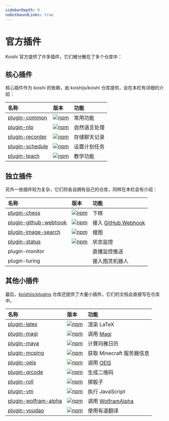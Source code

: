```yaml
---
sidebarDepth: 0
noOutboundLinks: true
---
```


# 官方插件

Koishi 官方提供了许多插件，它们被分散在了多个仓库中：

## 核心插件

核心插件作为 koishi 的依赖，由 koishijs/koishi 仓库提供，会在本栏有详细的介绍：

| 名称 | 版本 | 功能 |
|:--|:--|:--|
| [plugin-common](https://github.com/koishijs/koishi/tree/master/packages/plugin-common) | [![npm](https://img.shields.io/npm/v/koishi-plugin-common?style=flat-square)](https://www.npmjs.com/package/koishi-plugin-common) | 常用功能 |
| [plugin-nlp](https://github.com/koishijs/koishi/tree/master/packages/plugin-nlp) | [![npm](https://img.shields.io/npm/v/koishi-plugin-nlp?style=flat-square)](https://www.npmjs.com/package/koishi-plugin-nlp) | 自然语言处理 |
| [plugin-recorder](https://github.com/koishijs/koishi/tree/master/packages/plugin-recorder) | [![npm](https://img.shields.io/npm/v/koishi-plugin-recorder?style=flat-square)](https://www.npmjs.com/package/koishi-plugin-recorder) | 存储聊天记录 |
| [plugin-schedule](https://github.com/koishijs/koishi/tree/master/packages/plugin-schedule) | [![npm](https://img.shields.io/npm/v/koishi-plugin-schedule?style=flat-square)](https://www.npmjs.com/package/koishi-plugin-schedule) | 设置计划任务 |
| [plugin-teach](https://github.com/koishijs/koishi/tree/master/packages/plugin-teach) | [![npm](https://img.shields.io/npm/v/koishi-plugin-teach?style=flat-square)](https://www.npmjs.com/package/koishi-plugin-teach) | 教学功能 |

## 独立插件

另外一些插件较为复杂，它们将各自拥有自己的仓库，同样在本栏会有介绍：

| 名称 | 版本 | 功能 |
|:--|:--|:--|
| [plugin-chess](https://github.com/koishijs/plugin-chess) | [![npm](https://img.shields.io/npm/v/koishi-plugin-chess?style=flat-square)](https://www.npmjs.com/package/koishi-plugin-chess) | 下棋 |
| [plugin-github-webhook](https://github.com/koishijs/plugin-github-webhook) | [![npm](https://img.shields.io/npm/v/koishi-plugin-github-webhook?style=flat-square)](https://www.npmjs.com/package/koishi-plugin-github-webhook) | 接入 [GitHub Webhook](https://developer.github.com/webhooks/) |
| [plugin-image-search](https://github.com/koishijs/plugin-image-search) | [![npm](https://img.shields.io/npm/v/koishi-plugin-image-search?style=flat-square)](https://www.npmjs.com/package/koishi-plugin-image-search) | 搜图 |
| [plugin-status](https://github.com/koishijs/plugin-status) | [![npm](https://img.shields.io/npm/v/koishi-plugin-status?style=flat-square)](https://www.npmjs.com/package/koishi-plugin-status) | 状态监控 |
| plugin-monitor |  | 直播监控推送 |
| plugin-turing |  | 接入图灵机器人 |

## 其他小插件

最后，[koishijs/plugins](https://github.com/koishijs/plugins) 仓库还提供了大量小插件。它们的文档会直接写在仓库中。

| 名称 | 版本 | 功能 |
|:--|:--|:--|
| [plugin-latex](https://github.com/koishijs/plugins/tree/master/plugin-latex) | [![npm](https://img.shields.io/npm/v/koishi-plugin-latex?style=flat-square)](https://www.npmjs.com/package/koishi-plugin-latex) | 渲染 LaTeX |
| [plugin-magi](https://github.com/koishijs/plugins/tree/master/plugin-magi) | [![npm](https://img.shields.io/npm/v/koishi-plugin-magi?style=flat-square)](https://www.npmjs.com/package/koishi-plugin-magi) | 调用 [Magi](https://magi.com/) |
| [plugin-maya](https://github.com/koishijs/plugins/tree/master/plugin-maya) | [![npm](https://img.shields.io/npm/v/koishi-plugin-maya?style=flat-square)](https://www.npmjs.com/package/koishi-plugin-maya) | 计算玛雅日历 |
| [plugin-mcping](https://github.com/koishijs/plugins/tree/master/plugin-mcping) | [![npm](https://img.shields.io/npm/v/koishi-plugin-mcping?style=flat-square)](https://www.npmjs.com/package/koishi-plugin-mcping) | 获取 Minecraft 服务器信息 |
| [plugin-oeis](https://github.com/koishijs/plugins/tree/master/plugin-oeis) | [![npm](https://img.shields.io/npm/v/koishi-plugin-oeis?style=flat-square)](https://www.npmjs.com/package/koishi-plugin-oeis) | 调用 [OEIS](https://oeis.org/) |
| [plugin-qrcode](https://github.com/koishijs/plugins/tree/master/plugin-qrcode) | [![npm](https://img.shields.io/npm/v/koishi-plugin-qrcode?style=flat-square)](https://www.npmjs.com/package/koishi-plugin-qrcode) | 生成二维码 |
| [plugin-roll](https://github.com/koishijs/plugins/tree/master/plugin-roll) | [![npm](https://img.shields.io/npm/v/koishi-plugin-roll?style=flat-square)](https://www.npmjs.com/package/koishi-plugin-roll) | 掷骰子 |
| [plugin-vm](https://github.com/koishijs/plugins/tree/master/plugin-vm) | [![npm](https://img.shields.io/npm/v/koishi-plugin-vm?style=flat-square)](https://www.npmjs.com/package/koishi-plugin-vm) | 执行 JavaScript |
| [plugin-wolfram-alpha](https://github.com/koishijs/plugins/tree/master/plugin-wolfram-alpha) | [![npm](https://img.shields.io/npm/v/koishi-plugin-wolfram-alpha?style=flat-square)](https://www.npmjs.com/package/koishi-plugin-wolfram-alpha) | 调用 [WolframAlpha](https://www.wolframalpha.com/) |
| [plugin-youdao](https://github.com/koishijs/plugins/tree/master/plugin-youdao) | [![npm](https://img.shields.io/npm/v/koishi-plugin-youdao?style=flat-square)](https://www.npmjs.com/package/koishi-plugin-youdao) | 使用有道翻译 |
